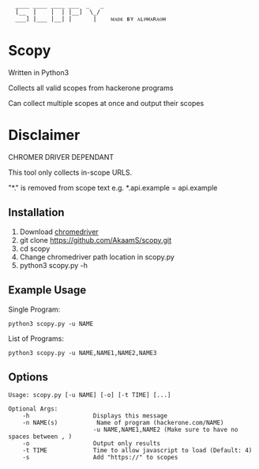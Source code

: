 ```
  ____ ____ ____ ___  _   _ 
  [__  |    |  | |__]  \_/  
  ___] |___ |__| |      |    ᴍᴀᴅᴇ ʙʏ ᴀʟᴘʜᴀʀᴀᴏʜ    

```
# Scopy 
Written in Python3

Collects all valid scopes from hackerone programs

Can collect multiple scopes at once and output their scopes 

# Disclaimer 
CHROMER DRIVER DEPENDANT

This tool only collects in-scope URLS.

"*." is removed from scope text e.g. *.api.example = api.example

## Installation

1) Download [chromedriver](https://chromedriver.chromium.org/downloads) 
4) git clone https://github.com/AkaamS/scopy.git
4) cd scopy
5) Change chromedriver path location in scopy.py
6) python3 scopy.py -h

## Example Usage

Single Program:
```
python3 scopy.py -u NAME
```
List of Programs:
```
python3 scopy.py -u NAME,NAME1,NAME2,NAME3
```
## Options

```
Usage: scopy.py [-u NAME] [-o] [-t TIME] [...]

Optional Args:
    -h                  Displays this message
    -n NAME(s)           Name of program (hackerone.com/NAME)
                        -u NAME,NAME1,NAME2 (Make sure to have no spaces between , )
    -o                  Output only results
    -t TIME             Time to allow javascript to load (Default: 4)
    -s                  Add "https://" to scopes

```
